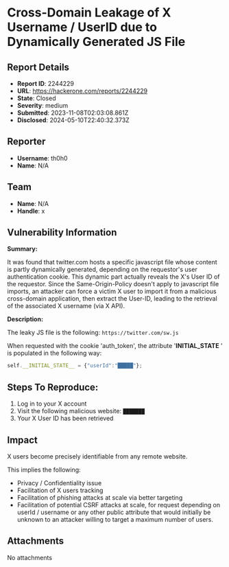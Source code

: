 # Cross-Domain Leakage of X Username / UserID due to  Dynamically Generated JS File

## Report Details
- **Report ID**: 2244229
- **URL**: https://hackerone.com/reports/2244229
- **State**: Closed
- **Severity**: medium
- **Submitted**: 2023-11-08T02:03:08.861Z
- **Disclosed**: 2024-05-10T22:40:32.373Z

## Reporter
- **Username**: th0h0
- **Name**: N/A

## Team
- **Name**: N/A
- **Handle**: x

## Vulnerability Information
**Summary:** 

It was found that twitter.com hosts a specific javascript file whose content is partly dynamically generated, depending on the requestor's user authentication cookie. This dynamic part actually reveals the X's User ID of the requestor. Since the Same-Origin-Policy doesn't apply to javascript file imports, an attacker can force a victim X user to import it from a malicious cross-domain application, then extract the User-ID, leading to the retrieval of the associated X username (via X API).

**Description:** 

The leaky JS file is the following: `https://twitter.com/sw.js`

When requested with the cookie 'auth_token', the attribute '__INITIAL_STATE__ ' is populated in the following way:

```javascript
self.__INITIAL_STATE__ = {"userId":"█████"};
```

## Steps To Reproduce:

  1. Log in to your X account
  2. Visit the following malicious website: `███████`
  3. Your X User ID has been retrieved

## Impact

X users become precisely identifiable from any remote website.

This implies the following:

- Privacy / Confidentiality issue
- Facilitation of X users tracking
- Facilitation of phishing attacks at scale via better targeting 
- Facilitation of potential CSRF attacks at scale, for request depending on userId / username or any other public attribute that would initially be unknown to an attacker willing to target a maximum number of users.

## Attachments
No attachments
